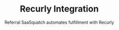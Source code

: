 ---
title: Recurly Integration
highlights: |
    Recurly is a fantastic subscrition management tool. Referral SaaSquatch's Recurly integration uses Recurly to automatically create new referral codes, track referred subscriptions and give people discounts.
subtitle: Referral SaaSquatch automates fulfillment with Recurly
slug: recurly
keyFeatures:
 - Creates unique referral Coupon codes for your customers and track when those codes are used automatically.
 - Provide recurring discounts on your customers' invoices
 - Detect cancelled subscriptions to automatically update referral rewards
 - Uses a native integration built by SaaSquatch directly on Recurly's API 
moreInfo:
 - "[Recurly Tech Installation Guide](/developer/recurly)"
integrationName: Recurly
category: landingPage
template: intergrationLander.html
---